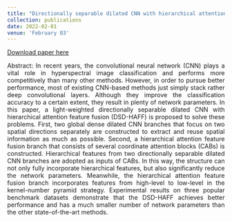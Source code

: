 ```yaml
---
title: "Directionally separable dilated CNN with hierarchical attention feature fusion for hyperspectral image classification"
collection: publications
date: 2022-02-01
venue: 'February 03'
---
```

[Download paper here](https://www.tandfonline.com/doi/full/10.1080/01431161.2021.2019849)

<div style="text-align: justify;">
Abstract: In recent years, the convolutional neural network (CNN) plays a vital role in hyperspectral image classification and performs more competitively than many other methods. However, in order to pursue better performance, most of existing CNN-based methods just simply stack rather deep convolutional layers. Although they improve the classification accuracy to a certain extent, they result in plenty of network parameters. In this paper, a light-weighted directionally separable dilated CNN with hierarchical attention feature fusion (DSD-HAFF) is proposed to solve these problems. First, two global dense dilated CNN branches that focus on two spatial directions separately are constructed to extract and reuse spatial information as much as possible. Second, a hierarchical attention feature fusion branch that consists of several coordinate attention blocks (CABs) is constructed. Hierarchical features from two directionally separable dilated CNN branches are adopted as inputs of CABs. In this way, the structure can not only fully incorporate hierarchical features, but also significantly reduce the network parameters. Meanwhile, the hierarchical attention feature fusion branch incorporates features from high-level to low-level in the kernel-number pyramid strategy. Experimental results on three popular benchmark datasets demonstrate that the DSD-HAFF achieves better performance and has a much smaller number of network parameters than the other state-of-the-art methods.
</div>

